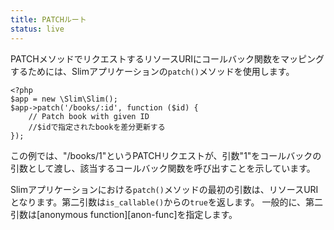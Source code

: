 ```yaml
---
title: PATCHルート
status: live
---
```


PATCHメソッドでリクエストするリソースURIにコールバック関数をマッピングするためには、Slimアプリケーションの`patch()`メソッドを使用します。

    <?php
    $app = new \Slim\Slim();
    $app->patch('/books/:id', function ($id) {
        // Patch book with given ID
        //$idで指定されたbookを差分更新する
    });

この例では、"/books/1"というPATCHリクエストが、引数"1"をコールバックの引数として渡し、該当するコールバック関数を呼び出すことを示しています。

Slimアプリケーションにおける`patch()`メソッドの最初の引数は、リソースURIとなります。第二引数は`is_callable()`からの`true`を返します。
一般的に、第二引数は[anonymous function][anon-func]を指定します。

